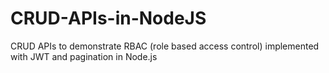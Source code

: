 # CRUD-APIs-in-NodeJS
CRUD APIs to demonstrate RBAC (role based access control) implemented with JWT and pagination in Node.js
